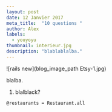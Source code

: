 ```yaml
---
layout: post
date: 12 Janvier 2017
meta_title:  "10 questions "
author: Alex
labels:
  - youyoyu
thumbnail: interieur.jpg
description: "blablablalba."
---
```



![rails new](blog_image_path Etsy-1.jpg)

blalba.


1. blalblack?

```@restaurants = Restaurant.all```
